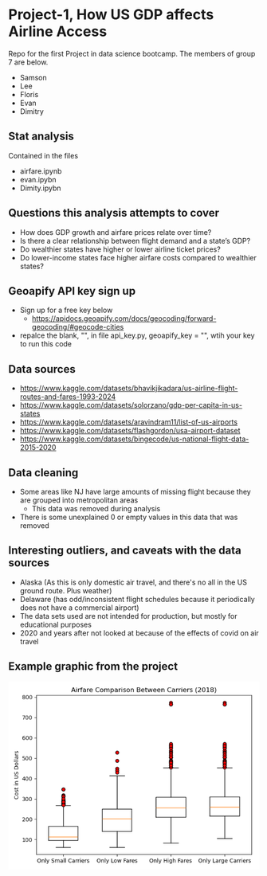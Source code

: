 # Project-1, How US GDP affects Airline Access
Repo for the first Project in data science bootcamp. The members of group 7 are below.
- Samson 
- Lee 
- Floris
- Evan
- Dimitry

## Stat analysis
Contained in the files
- airfare.ipynb
- evan.ipybn
- Dimity.ipybn

## Questions this analysis attempts to cover
- How does GDP growth and airfare prices relate over time?
- Is there a clear relationship between flight demand and a state’s GDP?
- Do wealthier states have higher or lower airline ticket prices?
- Do lower-income states face higher airfare costs compared to wealthier states?

## Geoapify API key sign up
- Sign up for a free key below
  - https://apidocs.geoapify.com/docs/geocoding/forward-geocoding/#geocode-cities
- repalce the blank, "", in file api_key.py, geoapify_key = "", wtih your key to run this code
## Data sources
- https://www.kaggle.com/datasets/bhavikjikadara/us-airline-flight-routes-and-fares-1993-2024
- https://www.kaggle.com/datasets/solorzano/gdp-per-capita-in-us-states
- https://www.kaggle.com/datasets/aravindram11/list-of-us-airports
- https://www.kaggle.com/datasets/flashgordon/usa-airport-dataset 
- https://www.kaggle.com/datasets/bingecode/us-national-flight-data-2015-2020

## Data cleaning
- Some areas like NJ have large amounts of missing flight because they are grouped into metropolitan areas
  - This data was removed during analysis
- There is some unexplained 0 or empty values in this data that was removed

## Interesting outliers, and caveats with the data sources
- Alaska (As this is only domestic air travel, and there's no all in the US ground route. Plus weather)
- Delaware (has odd/inconsistent flight schedules because it periodically does not have a commercial airport)
- The data sets used are not intended for production, but mostly for educational purposes
- 2020 and years after not looked at because of the effects of covid on air travel

## Example graphic from the project
![alt text](https://github.com/cosmopaladin/project-1/blob/main/fig_7_Airfare_Comparison_Boxplot.png?raw=true)

